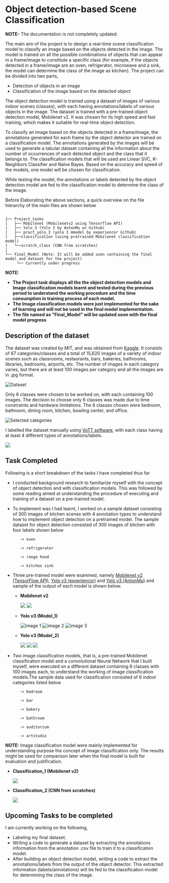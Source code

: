 # Object detection-based Scene Classification
**NOTE-** The documentation is not completely updated.

The main aim of the project is to design a real-time scene classification model to classify an image based on the objects detected in the image. The model is trained on all the possible combinations of objects that can appear in a frame/image to constitute a specific class (for example, if the objects detected in a frame/image are an oven, refrigerator, microwave and a sink, the model can determine the class of the image as kitchen).
The project can be divided into two parts,

- Detection of objects in an image
- Classification of the image based on the detected object

The object detection model is trained using a dataset of images of various indoor scenes (classes), with each having annotations/labels of various objects in the image. The dataset is trained with a pre-trained object detection model, Mobilenet v2. It was chosen for its high speed and fast training, which makes it suitable for real-time object detection.  

To classify an image based on the objects detected in a frame/image, the annotations generated for each frame by the object detector are trained on a classification model. The annotations generated by the images will be used to generate a tabular dataset containing all the information about the number of occurrences of each detected object and the class that it belongs to. The classification models that will be used are Linear SVC, K-Neighbors Classifier and Naïve Bayes. Based on the accuracy and speed of the models, one model will be chosen for classification.

While testing the model, the annotations or labels detected by the object detection model are fed to the classification model to determine the class of the image.

Before Elaborating the above sections, a quick overview on the file hierarchy of the main files are shown below
         
```   
 
├── Project_tasks
│   ├── Mobilenet (Mobilenetv2 using Tensorflow API)
|   ├── Yolo_3 (Yolo 3 by AntonMu on Github)
|   ├── pract_yolo_3 (yolo 3 mmodel by experiencor Github)
│   ├──classification (using pretrained Mobilenet classification model)
|   └──scratch_class (CNN from scratches) 
|        
└── Final_Model (Note: It will be added soon containing the final model and dataset for the project)
     └── Currently under progress

 ```       
**NOTE:**
- **The Project task displays all the the object detection models and Image classification models learnt and  tested during the previous period to understand the working procedure and the time consumption in training process of each model.** 
- **The Image classification models were just implemented for the sake of learning and will not be used in the final model implementation.**
- **The file named as "Final_Model" will be updated soon with the final model progress**

## Description of the dataset
The dataset was created by MIT, and was obtained from [Kaggle](https://www.kaggle.com/itsahmad/indoor-scenes-cvpr-2019?). It consists of 67 categories/classes and a total of 15,620 images of a variety of indoor scenes such as classrooms, restaurants, bars, bakeries, bathrooms, libraries, bedrooms, airports, etc. The number of images in each category varies, but there are at least 100 images per category and all the images are in .jpg format. 

![Dataset](https://raw.githubusercontent.com/osman-95/Project_Prog/master/ReadMe_img/Capture1.PNG)

Only 6 classes were chosen to be worked on, with each containing 100 images. The decision to choose only 6 classes was made due to time constraints and hardware limitations. The 6 classes chosen were bedroom, bathroom, dining room, kitchen, bowling center, and office.

 ![Selected categories](https://raw.githubusercontent.com/osman-95/Project_Prog/master/ReadMe_img/Capture2.PNG)

I labelled the dataset manually using [VoTT software](https://github.com/microsoft/VoTT), with each class having at least 4 different types of annotations/labels. 

 ![](https://github.com/osman-95/Project_Progress_2/blob/master/ReadMe_img/Capture21211.PNG)

## Task Completed
Following is a short breakdown of the tasks I have completed thus far.
- I conducted background research to familiarize myself with the concept of object detection and with classification models. This was followed by some reading aimed at understanding the procedure of executing and training of a dataset on a pre-trained model.

- To implement was I had learnt, I worked on a sample dataset consisting of 300 images of kitchen scenes with 4 annotation types to understand how to implement object detection on a pretrained model. The sample dataset for object detection consisted of 300 images of kitchen with four labels shown below

         -> oven

         -> refrigerator

         -> range hood

         -> kitchen sink

- Three pre-trained model were examined, namely [Mobilenet v2 (TensorFlow API)](), [Yolo v3 (experiencor)]() and [Yolo v3 (AntonMu)]() and sample of the output of each model is shown below.

  - **Mobilenet v2**
  
  
    ![](https://github.com/osman-95/Project_Progress_2/blob/master/Project_tasks/Mobilenet/Output/M_img.png)
    ![](https://github.com/osman-95/Project_Progress_2/blob/master/Project_tasks/Mobilenet/Output/M_img2.png)
  - **Yolo v3 (Model_1)**
  
    ![image 1](https://raw.githubusercontent.com/osman-95/Project_Prog/master/Project_tasks/pract_yolo_3/output/p1010843.jpg)
    ![image 2](https://raw.githubusercontent.com/osman-95/Project_Prog/master/Project_tasks/pract_yolo_3/output/rimg0408.jpg)
    ![image 3](https://raw.githubusercontent.com/osman-95/Project_Prog/master/Project_tasks/pract_yolo_3/output/p1000395.jpg)

    
  - **Yolo v3 (Model_2)**
  
    ![](https://raw.githubusercontent.com/osman-95/Project_Prog/master/Project_tasks/Yolo_3/TrainYourOwnYOLO_AM/Data/Source_Images/Test_Image_Detection_Results/VA-02-04-7657-02_l_catface.jpg)
    ![](https://raw.githubusercontent.com/osman-95/Project_Prog/master/Project_tasks/Yolo_3/TrainYourOwnYOLO_AM/Data/Source_Images/Test_Image_Detection_Results/N364080_catface.jpg)
    ![](https://raw.githubusercontent.com/osman-95/Project_Prog/master/Project_tasks/Yolo_3/TrainYourOwnYOLO_AM/Data/Source_Images/Test_Image_Detection_Results/N364071_catface.jpg)
    

- Two image classification models, that is, a pre-trained Mobilenet classification model and a convolutional Neural Network that I built myself, were executed on a different dataset containing 6 classes with 100 images each, to understand the working of image classification models.The sample data used for classification consisted of 6 indoor categories listed below

         -> bedroom

         -> bar

         -> bakery

         -> bathroom

         -> auditorium

         -> artstudio


**NOTE:** Image classification model were mainly implemented for understanding purpose the concept of image classification only. The results might be used for comparison later when the final model is built for evaluation and  justification. 

  - **Classification_1 (Mobilenet v2)**
  
    ![](https://raw.githubusercontent.com/osman-95/Project_Prog/master/ReadMe_img/Capture3.PNG)
    
  - **Classification_2 (CNN from scratches)**
  
    ![](https://raw.githubusercontent.com/osman-95/Project_Prog/master/ReadMe_img/Capture4.PNG)

## Upcoming Tasks to be completed
I am currently working on the following,
- Labeling my final dataset.
- Writing a code to generate a dataset by extracting the annotations information from the annotation .csv file to train it to a classification model. 
- After building an object detection model, writing a code to extract the annotations/labels from the output of the object detector. This extracted information (labels/annotations) will be fed to the classification model for determining the class of the image.



